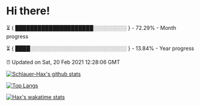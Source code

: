 # Hi there!

⏳ { █████████████████████░░░░░░░░░ } - 72.29% - Month progress

⏳ { ████░░░░░░░░░░░░░░░░░░░░░░░░░░ } - 13.84% - Year progress

⏰ Updated on Sat, 20 Feb 2021 12:28:06 GMT


[![Schlauer-Hax's github stats](https://github-readme-stats.vercel.app/api?username=Schlauer-Hax&show_icons=true&theme=dark&count_private=true)](https://github.com/Schlauer-Hax)


[![Top Langs](https://github-readme-stats.vercel.app/api/top-langs/?username=Schlauer-Hax&layout=compact&theme=dark)](https://github.com/Schlauer-Hax?tab=repositories)


[![Hax's wakatime stats](https://github-readme-stats.vercel.app/api/wakatime?username=Hax&theme=dark)](https://wakatime.com/@Hax)

